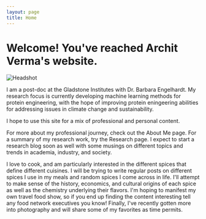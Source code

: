 ```yaml
---
layout: page
title: Home
---
```

# Welcome! You've reached Archit Verma's website.

![Headshot](architverma1.github.io/assets/img/av_gladstone_headshot.jpeg)

I am a post-doc at the Gladstone Institutes with Dr. Barbara Engelhardt. My research focus is  currently developing machine learning methods for protein engineering, with the hope of improving protein eningeering abilities for addressing issues in climate change and sustainability. 

I hope to use this site for a mix of professional and personal content. 

For more about my professional journey, check out the About Me page. For a summary of my research work, try the Research page. I expect to start a research blog soon as well with some musings on different topics and trends in academia, industry, and society.

I love to cook, and am particularly interested in the different spices that define different cuisines. I will be trying to write regular posts on different spices I use in my meals and random spices I come across in life. I'll attempt to make sense of the history, economics, and cultural origins of each spice as well as the chemistry underlying their flavors. I'm hoping to manifest my own travel food show, so if you end up finding the content interesting tell any food network executives you know! Finally, I've recently gotten more into photography and will share some of my favorites as time permits.
